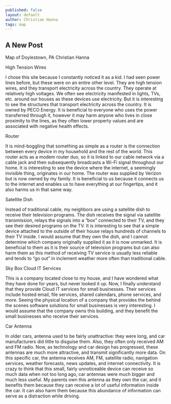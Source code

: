 ```yaml
---
published: false
layout: default
author: Christian Hanna
tags: map
---
```

## A New Post
Map of Doylestown, PA
Christian Hanna

High Tension Wires

I chose this site because I constantly noticed it as a kid. I had seen power lines before, but these were on an entire other level. They are high tension wires, and they transport electricity across the country. They operate at relatively high voltages. We often see electricity manifested in lights, TVs, etc. around our houses as these devices use electricity. But it is interesting to see the structures that transport electricity across the country. It is owned by PECO Energy. It is beneficial to everyone who uses the power transferred through it, however it may harm anyone who lives in close proximity to the lines, as they often lower property values and are associated with negative health effects.

Router

It is mind-boggling that something as simple as a router is the connection between every device in my household and the rest of the world. This router acts as a modem router duo, so it is linked to our cable network via a cable jack and then subsequently broadcasts a Wi-Fi signal throughout our home. It is interesting to see the device where the internet, a seemingly invisible thing, originates in our home. The router was supplied by Verizon but is now owned by my family. It is beneficial to us because it connects us to the internet and enables us to have everything at our fingertips, and it also harms us in that same way.

Satellite Dish

Instead of traditional cable, my neighbors are using a satellite dish to receive their television programs. The dish receives the signal via satellite transmission, relays the signals into a “box” connected to their TV, and they see their desired programs on the TV. It is interesting to see that a simple device attached to the outside of their house relays hundreds of channels to their TV inside. I would assume that they own the dish, and I cannot determine which company originally supplied it as it is now unmarked. It is beneficial to them as it is their source of television programs but can also harm them as this method of receiving TV service is usually less reliable and tends to “go out” in inclement weather more often than traditional cable.

Sky Box Cloud IT Services

This is a company located close to my house, and I have wondered what they have done for years, but never looked it up. Now, I finally understand that they provide Cloud IT services for small businesses. Their services include hosted email, file services, shared calendars, phone services, and more. Seeing the physical location of a company that provides the behind the scenes software solutions for small businesses is very interesting. I would assume that the company owns this building, and they benefit the small businesses who receive their services.

Car Antenna

In older cars, antenna used to be fairly unattractive: they were long, and car manufacturers did little to disguise them. Also, they often only received AM and FM radio. Now, as technology and car design has progressed, these antennas are much more attractive, and transmit significantly more data. On this specific car, the antenna receives AM, FM, satellite radio, navigation services, weather forecasts, news updates, and internet connectivity. It is crazy to think that this small, fairly unnoticeable device can receive so much data when not too long ago, car antennas were much bigger and much less useful. My parents own this antenna as they own the car, and it benefits them because they can receive a lot of useful information inside the car. It can also harm them because this abundance of information can serve as a distraction while driving. 


